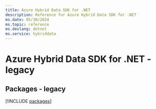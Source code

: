 ```yaml
---
title: Azure Hybrid Data SDK for .NET
description: Reference for Azure Hybrid Data SDK for .NET
ms.date: 05/30/2024
ms.topic: reference
ms.devlang: dotnet
ms.service: hybriddata
---
```

# Azure Hybrid Data SDK for .NET - legacy
## Packages - legacy
[!INCLUDE [packages](hybrid-data-index.md)]